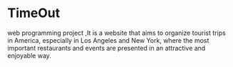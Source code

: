 # TimeOut

web programming project
,It is a website that aims to organize tourist trips in America, especially in Los Angeles and New York, where the most important restaurants and events are presented in an attractive and enjoyable way.
